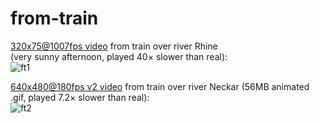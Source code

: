 # from-train

[320x75@1007fps video](https://www.raspberrypi.org/forums/viewtopic.php?f=43&t=212518&p=1310445#p1433868) from train over river Rhine  
(very sunny afternoon, played 40&times; slower than real):   
![ft1](../res/over_river_rhine.1007fps.320x75.anim.gif)

[640x480@180fps v2 video](https://www.raspberrypi.org/forums/viewtopic.php?f=43&t=206047&p=1294557&hilit=hermannsw+mkvmerge#p1285069) from train over river Neckar (56MB animated .gif, played 7.2&times; slower than real):  
![ft2](../res/bridge.anim.gif)
